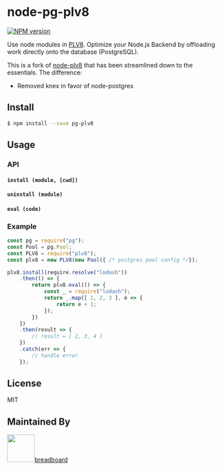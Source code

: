 # node-pg-plv8

[![NPM version][npm-image]][npm-url]

Use node modules in [PLV8](https://github.com/plv8/plv8). Optimize your Node.js Backend by offloading work directly onto the database (PostgreSQL).

This is a fork of [node-plv8](https://github.com/langateam/node-plv8) that has been streamlined down to the essentials. The difference:

- Removed knex in favor of node-postgres

## Install

```sh
$ npm install --save pg-plv8
```

## Usage

### API

#### `install (module, [cwd])`

#### `uninstall (module)`

#### `eval (code)`

### Example

```js
const pg = require("pg");
const Pool = pg.Pool;
const PLV8 = require("plv8");
const plv8 = new PLV8(new Pool({ /* postgres pool config */});

plv8.install(require.resolve("lodash"))
	.then(() => {
		return plv8.eval(() => {
			const _ = require("lodash");
			return _.map([ 1, 2, 3 ], e => {
				return e + 1;
			});
		})
	})
	.then(result => {
		// result = [ 2, 3, 4 ]
	})
	.catch(err => {
		// handle error
	});
```

## License
MIT

## Maintained By
[<img src='https://i.imgur.com/yxS6uLe.png' height='64px'>breadboard](https://breadboard.ai)

[npm-image]: https://img.shields.io/npm/v/plv8.svg?style=flat-square
[npm-url]: https://npmjs.org/package/pg-plv8

